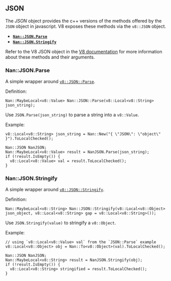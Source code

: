 JSON
----

The *JSON* object provides the c++ versions of the methods offered by the `JSON` object in javascript. V8 exposes these methods via the `v8::JSON` object.

-   [**`Nan::JSON.Parse`**](#api_nan_json_parse)
-   [**`Nan::JSON.Stringify`**](#api_nan_json_stringify)

Refer to the V8 JSON object in the [V8 documentation](https://v8docs.nodesource.com/node-8.16/da/d6f/classv8_1_1_j_s_o_n.html) for more information about these methods and their arguments.

<span id="api_nan_json_parse"></span>

### Nan::JSON.Parse

A simple wrapper around [`v8::JSON::Parse`](https://v8docs.nodesource.com/node-8.16/da/d6f/classv8_1_1_j_s_o_n.html#a936310d2540fb630ed37d3ee3ffe4504).

Definition:

    Nan::MaybeLocal<v8::Value> Nan::JSON::Parse(v8::Local<v8::String> json_string);

Use `JSON.Parse(json_string)` to parse a string into a `v8::Value`.

Example:

    v8::Local<v8::String> json_string = Nan::New("{ \"JSON\": \"object\" }").ToLocalChecked();

    Nan::JSON NanJSON;
    Nan::MaybeLocal<v8::Value> result = NanJSON.Parse(json_string);
    if (!result.IsEmpty()) {
      v8::Local<v8::Value> val = result.ToLocalChecked();
    }

<span id="api_nan_json_stringify"></span>

### Nan::JSON.Stringify

A simple wrapper around [`v8::JSON::Stringify`](https://v8docs.nodesource.com/node-8.16/da/d6f/classv8_1_1_j_s_o_n.html#a44b255c3531489ce43f6110209138860).

Definition:

    Nan::MaybeLocal<v8::String> Nan::JSON::Stringify(v8::Local<v8::Object> json_object, v8::Local<v8::String> gap = v8::Local<v8::String>());

Use `JSON.Stringify(value)` to stringify a `v8::Object`.

Example:

    // using `v8::Local<v8::Value> val` from the `JSON::Parse` example
    v8::Local<v8::Object> obj = Nan::To<v8::Object>(val).ToLocalChecked();

    Nan::JSON NanJSON;
    Nan::MaybeLocal<v8::String> result = NanJSON.Stringify(obj);
    if (!result.IsEmpty()) {
      v8::Local<v8::String> stringified = result.ToLocalChecked();
    }
